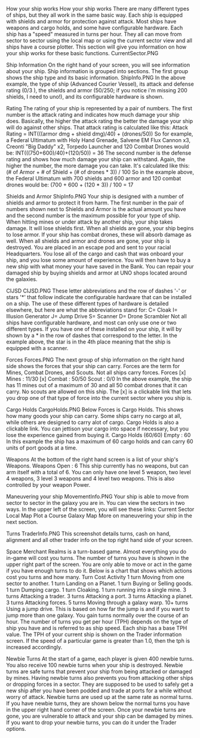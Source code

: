<!-- TITLE: How Your Ship Works -->
<!-- SUBTITLE: A quick summary of How Your Ship Works -->

How your ship works
How your ship works
There are many different types of ships, but they all work in the same basic way. Each ship is equipped with shields and armor for protection against attack. Most ships have weapons and cargo holds, and some have configurable hardware. Each ship has a "speed" measured in turns per hour. They all can move from sector to sector using the local map or using the current sector view and all ships have a course plotter. This section will give you information on how your ship works for these basic functions.
CurrentSector.PNG

Ship Information
On the right hand of your screen, you will see information about your ship. Ship information is grouped into sections. The first group shows the ship type and its basic information.
ShipInfo.PNG
In the above example, the type of ship (Advanced Courier Vessel), its attack and defense rating (0/3 ), the shields and armor (50/250; if you notice i'm missing 200 shields, I need to uno!), and its configurable hardware is shown.

Rating
The rating of your ship is represented by a pair of numbers. The first number is the attack rating and indicates how much damage your ship does. Basically, the higher the attack rating the better the damage your ship will do against other ships. That attack rating is calculated like this:
Attack Rating = INT(((armor dmg + shield dmg)/40) + (drones/50))
So for example, a Federal Ultimatum with Holy Hand Grenade, Salvene EM Flux Cannon x3, Creonti "Big Daddy" x2, Torpedo Launcher and 120 Combat Drones would be: INT(((750+600)/40)+(120/50)) = 36
The second number is the defense rating and shows how much damage your ship can withstand. Again, the higher the number, the more damage you can take. It's calculated like this:
(# of Armor + # of Shield + (# of drones * 3)) / 100
So in the example above, the Federal Ultimatum with 700 shields and 600 armor and 120 combat drones would be: (700 + 600 + (120 * 3)) / 100 = 17

Shields and Armor
ShipInfo.PNG
Your ship is designed with a number of shields and armor to protect it from harm. The first number in the pair of numbers shown next to Shields and Armor is the actual amount you have and the second number is the maximum possible for your type of ship. When hitting mines or under attack by another ship, your ship takes damage. It will lose shields first. When all shields are gone, your ship begins to lose armor. If your ship has combat drones, these will absorb damage as well. When all shields and armor and drones are gone, your ship is destroyed. You are placed in an escape pod and sent to your racial Headquarters. You lose all of the cargo and cash that was onboard your ship, and you lose some amount of experience. You will then have to buy a new ship with what money your have saved in the Bank.
You can repair your damaged ship by buying shields and armor at UNO shops located around the galaxies.

CIJSD
CIJSD.PNG
These letter abbreviations and the row of dashes '-' or stars '*' that follow indicate the configurable hardware that can be installed on a ship. The use of these different types of hardware is detailed elsewhere, but here are what the abbreviations stand for:
C= Cloak I= Illusion Generator J= Jump Drive S= Scanner D= Drone Scrambler
Not all ships have configurable hardware, and most can only use one or two different types. If you have one of these installed on your ship, it will by shown by a * in the row of dashes that correspond to the letter. In the example above, the star is in the 4th place meaning that the ship is equipped with a scanner.

Forces
Forces.PNG
The next group of ship information on the right hand side shows the forces that your ship can carry. Forces are the term for Mines, Combat Drones, and Scouts. Not all ships carry forces.
Forces [x] Mines : 11/30 [x] Combat : 50/50 Scout : 0/0
In the above example, the ship has 11 mines out of a maximum of 30 and all 50 combat drones that it can carry. No scouts are allowed on this ship. The [x] is a clickable link that lets you drop one of that type of force into the current sector where you ship is.

Cargo Holds
CargoHolds.PNG
Below Forces is Cargo Holds. This shows how many goods your ship can carry. Some ships carry no cargo at all, while others are designed to carry alot of cargo. Cargo Holds is also a clickable link. You can jettison your cargo into space if necessary, but you lose the experience gained from buying it.
Cargo Holds (60/60) Empty : 60
In this example the ship has a maximum of 60 cargo holds and can carry 60 units of port goods at a time.

Weapons
At the bottom of the right hand screen is a list of your ship's Weapons. Weapons Open : 6 This ship currently has no weapons, but can arm itself with a total of 6.
You can only have one level 5 weapon, two level 4 weapons, 3 level 3 weapons and 4 level two weapons. This is also controlled by your weapon Power.

Maneuvering your ship
MovementInfo.PNG
Your ship is able to move from sector to sector in the galaxy you are in. You can view the sectors in two ways. In the upper left of the screen, you will see these links:
Current Sector
Local Map
Plot a Course
Galaxy Map
More on maneuvering your ship in the next section.

Turns
TraderInfo.PNG
This screenshot details turns, cash on hand, alignment and all other trader info on the top right hand side of your screen.

Space Merchant Realms is a turn-based game. Almost everything you do in-game will cost you turns. The number of turns you have is shown in the upper right part of the screen. You are only able to move or act in the game if you have enough turns to do it. Below is a chart that shows which actions cost you turns and how many.
Turn Cost Activity 1 turn Moving from one sector to another. 1 turn Landing on a Planet. 1 turn Buying or Selling goods. 1 turn Dumping cargo. 1 turn Cloaking. 1 turn running into a single mine. 3 turns Attacking a trader. 3 turns Attacking a port. 3 turns Attacking a planet. 3 turns Attacking forces. 5 turns Moving through a galaxy warp. 10+ turns Using a jump drive. This is based on how far the jump is and if you want to jump more than one galaxy.
You gain turns normally over the course of an hour. The number of turns you get per hour (TPH) depends on the type of ship you have and is referred to as ship speed. Each ship has a base TPH value. The TPH of your current ship is shown on the Trader information screen. If the speed of a particular game is greater than 1.0, then the tph is increased accordingly.

Newbie Turns
At the start of a game, each player is given 400 newbie turns. You also receive 100 newbie turns when your ship is destroyed. Newbie turns are safe turns that prevent your ship from being attacked or damaged by mines. Having newbie turns also prevents you from attacking other ships or dropping forces in a sector. They are supposed to be used to safely get a new ship after you have been podded and trade at ports for a while without worry of attack. Newbie turns are used up at the same rate as normal turns. If you have newbie turns, they are shown below the normal turns you have in the upper right hand corner of the screen. Once your newbie turns are gone, you are vulnerable to attack and your ship can be damaged by mines. If you want to drop your newbie turns, you can do it under the Trader options.
